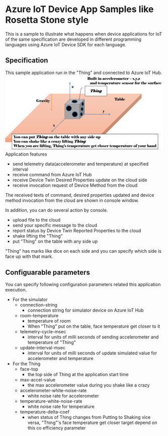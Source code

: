 # Azure IoT Device App Samples like Rosetta Stone style  
This is a sample to illustrate what happens when device applications for IoT of the same specification are developed in different programming languages using Azure IoT Device SDK for each language. 

## Specification  

This sample application run in the "Thing" and connected to Azure IoT Hub.
![ThingSpec](images/ThingSpec.png) 
Application features 
- send telemetry data(accelerometer and temperature) at specified interval
- receive command from Azure IoT Hub 
- receive Device Twin Desired Properties update on the cloud side 
- receive invocation request of Device Method from the cloud 

The received texts of command, desired properties updated and device method invocation from the cloud are shown in console window. 

In addition, you can do several action by console.  
- upload file to the cloud 
- send your specific message to the cloud 
- report status by Device Twin Reported Properties to the cloud  
- shake lifting the "Thing" 
- put "Thing" on the table with any side up  

"Thing" has marks like dice on each side and you can specify which side is face up with that mark. 

## Configuarable parameters 
You can specify following configuration parameters related this application execution. 
- For the simulator  
    - connection-string 
        - connection string for simulator device on Azure IoT Hub 
    - room-temperature  
        - temperature of room 
        - When "Thing" put on the table, face temperature get closer to it  
    - telemetry-cycle-msec 
        - interval for units of milli seconds of sending accelerometer and temperature of "Thing" 
    - update-interval-msec 
        - interval for units of milli seconds of update simulated value for accelerometer and temperature  
- For the Thing 
    - face-top 
        - the top side of Thing at the application start time 
    - max-accel-value 
        - the max accelerometer value during you shake like a crazy 
    - accelerometer-white-noise-rate 
        - white noise rate for accelerometer 
    - temperature-white-noise-rate 
        - white noise rate for temperature 
    - temperature-delta-coef 
        - when status of Thing changes from Putting to Shaking vice versa, "Thing"'s face temperature get closer target depend on this co efficiency parameter 

